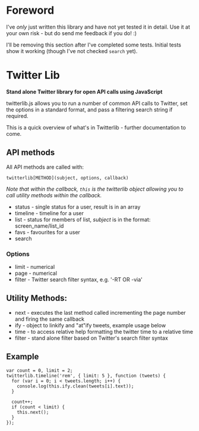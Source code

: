 # Foreword

I've *only* just written this library and have not yet tested it in detail. Use it at your own risk - but do send me feedback if you do! :)

I'll be removing this section after I've completed some tests.  Initial tests show it working (though I've not checked <code>search</code> yet).

# Twitter Lib

**Stand alone Twitter library for open API calls using JavaScript**

twitterlib.js allows you to run a number of common API calls to Twitter, set the options in a standard format, and pass a filtering search string if required.

This is a quick overview of what's in Twitterlib - further documentation to come.

## API methods

All API methods are called with:

<pre><code>twitterlib[METHOD](subject, options, callback)</code></pre>

*Note that within the callback, <code>this</code> is the twitterlib object allowing you to call utility methods within the callback.*

* status - single status for a user, result is in an array
* timeline - timeline for a user
* list - status for members of list, *subject* is in the format: screen\_name/list\_id
* favs - favourites for a user
* search

### Options

* limit - numerical
* page - numerical
* filter - Twitter search filter syntax, e.g. '-RT OR -via'

## Utility Methods:

* next - executes the last method called incrementing the page number and firing the same callback
* ify - object to linkify and "at"ify tweets, example usage below
* time - to access relative help formatting the twitter time to a relative time
* filter - stand alone filter based on Twitter's search filter syntax

## Example

<pre><code>var count = 0, limit = 2;
twitterlib.timeline('rem', { limit: 5 }, function (tweets) {
  for (var i = 0; i < tweets.length; i++) {
    console.log(this.ify.clean(tweets[i].text));
  }

  count++;
  if (count < limit) {
    this.next();
  }
});</code></pre>